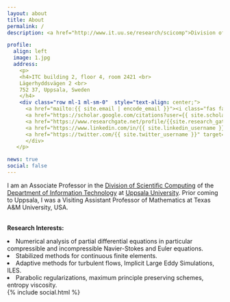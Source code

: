 ```yaml
---
layout: about
title: About
permalink: /
description: <a href="http://www.it.uu.se/research/scicomp">Division of Scientific Computing</a>, <a href="http://www.it.uu.se">Department of Information Technology</a>, <a href="http://www.uu.se">Uppsala University</a>

profile:
  align: left
  image: 1.jpg
  address: 
    <p>
    <h4>ITC building 2, floor 4, room 2421 <br>
    Lägerhyddsvägen 2 <br>
    752 37, Uppsala, Sweden
    </h4>
    <div class="row ml-1 ml-sm-0"  style="text-align: center;">
      <a href="mailto:{{ site.email | encode_email }}"><i class="fas fa-envelope"></i></a> &nbsp;
      <a href="https://scholar.google.com/citations?user={{ site.scholar_userid }}" target="_blank" title="Google Scholar"><i class="ai ai-google-scholar"></i></a> &nbsp;
      <a href="https://www.researchgate.net/profile/{{site.research_gate_profile}}/" target="_blank" title="ResearchGate"><i class="ai ai-researchgate"></i></a> &nbsp;
      <a href="https://www.linkedin.com/in/{{ site.linkedin_username }}" target="_blank" title="LinkedIn"><i class="fab fa-linkedin"></i></a> &nbsp;
      <a href="https://twitter.com/{{ site.twitter_username }}" target="_blank" title="Twitter"><i class="fab fa-twitter"></i></a>
      </div>
   </p>

news: true
social: false
---
```


I am an Associate Professor in the 
<a href="http://www.it.uu.se/research/scicomp">Division of Scientific Computing</a> 
of the <a href="http://www.it.uu.se">Department of Information Technology</a>
at <a href="http://www.uu.se">Uppsala University</a>. 
Prior coming to Uppsala, I was a Visiting Assistant Professor of Mathematics at 
Texas A&M University, USA. <br>
<br>

<b>Research Interests:</b> 
<li> 
  Numerical analysis of partial differential equations in particular
  compressible and incompressible Navier-Stokes and Euler equations.
</li>
<li> 
  Stabilized methods for continuous finite elements.
</li>
<li> 
  Adaptive methods for turbulent flows,
  Implicit Large Eddy Simulations, ILES.
</li>
<li> 
  Parabolic regularizations, maximum principle preserving schemes, entropy viscosity.
</li>

<div class="row ml-1 ml-sm-0">
{% include social.html %}
</div>

